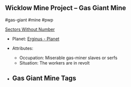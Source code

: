 ## Wicklow Mine Project &ndash; Gas Giant Mine

#gas-giant #mine #pwp

[Sectors Without Number](https://sectorswithoutnumber.com/sector/bfDcBzTtgpeyLUfwzjio/gasGiantMine/PJb8kCN9qRThGPNTZzVW)

- Planet: [Erginus - Planet](../../../Gaming/StarsWithoutNumber/PiratesWithoutPlunder/Erginus%20-%20Planet.md)

- Attributes:
   -   Occupation: Miserable gas-miner slaves or serfs
   -   Situation: The workers are in revolt

- Gas Giant Mine Tags
	-  
